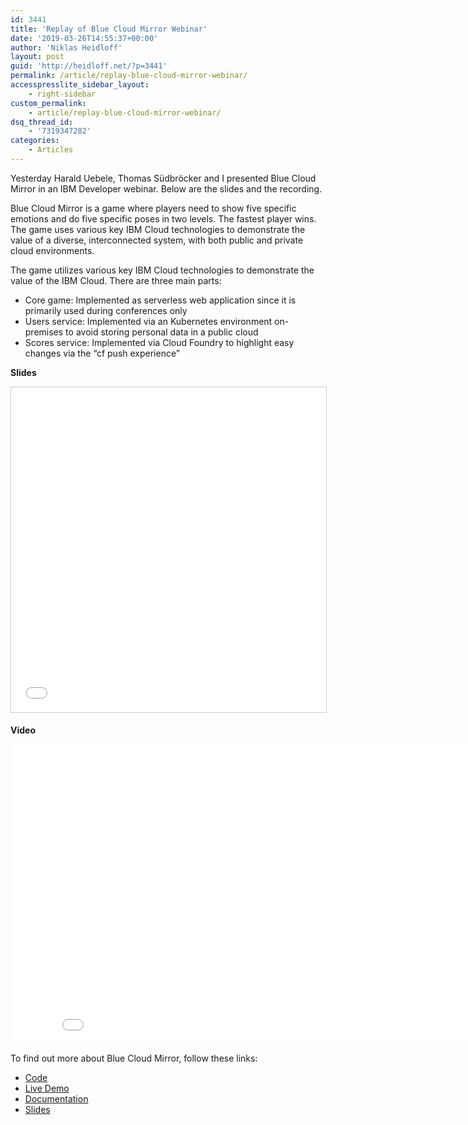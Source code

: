 ```yaml
---
id: 3441
title: 'Replay of Blue Cloud Mirror Webinar'
date: '2019-03-26T14:55:37+00:00'
author: 'Niklas Heidloff'
layout: post
guid: 'http://heidloff.net/?p=3441'
permalink: /article/replay-blue-cloud-mirror-webinar/
accesspresslite_sidebar_layout:
    - right-sidebar
custom_permalink:
    - article/replay-blue-cloud-mirror-webinar/
dsq_thread_id:
    - '7319347282'
categories:
    - Articles
---
```


Yesterday Harald Uebele, Thomas Südbröcker and I presented Blue Cloud Mirror in an IBM Developer webinar. Below are the slides and the recording.

Blue Cloud Mirror is a game where players need to show five specific emotions and do five specific poses in two levels. The fastest player wins. The game uses various key IBM Cloud technologies to demonstrate the value of a diverse, interconnected system, with both public and private cloud environments.

The game utilizes various key IBM Cloud technologies to demonstrate the value of the IBM Cloud. There are three main parts:

- Core game: Implemented as serverless web application since it is primarily used during conferences only
- Users service: Implemented via an Kubernetes environment on-premises to avoid storing personal data in a public cloud
- Scores service: Implemented via Cloud Foundry to highlight easy changes via the “cf push experience”

**Slides**

<iframe allowfullscreen="" frameborder="0" height="520" marginheight="0" marginwidth="0" scrolling="no" src="//www.slideshare.net/slideshow/embed_code/key/rmyQHmrkhToaf9" style="border:1px solid #CCC; border-width:1px; margin-bottom:5px; max-width: 100%;" width="853"> </iframe>

**Video**

<iframe allowfullscreen="" frameborder="0" height="480" src="//www.youtube.com/embed/Z4wU03JnEcU" width="853"></iframe>

To find out more about Blue Cloud Mirror, follow these links:

- [Code](https://github.com/IBM/blue-cloud-mirror)
- [Live Demo](https://blue-cloud-mirror.mybluemix.net/)
- [Documentation](https://github.com/IBM/blue-cloud-mirror#documentation-and-articles)
- [Slides](https://www.slideshare.net/niklasheidloff/blue-cloud-mirror/niklasheidloff/blue-cloud-mirror)